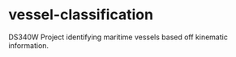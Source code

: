 # vessel-classification
DS340W Project identifying maritime vessels based off kinematic information.
